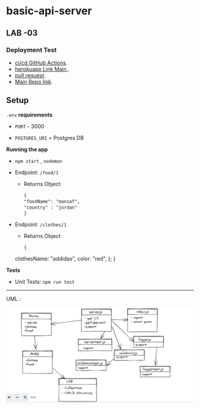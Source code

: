# basic-api-server

## LAB -03

### Deployment Test

- [ci/cd GitHub Actions]().
- [herokuapp Link Main ]().
- [pull request]().
- [Main Repo link]().

## Setup 

`.env` **requirements**

- `PORT` - 3000

- `POSTGRES_URI` = Postgres DB

**Running the app**

- `npm start` , `nodemon` 

- Endpoint: `/food/1`

  - Returns Object

        {
        "foodName": "mansaf",
        "country" : "jordan" 
        }

- Endpoint: `/clothes/1`

  - Returns Object

        {
  clothesName: "addidas",
    color: "red",
  };
        }


**Tests**

- Unit Tests: `npm run test`

---------------------------------------------------------
UML : 

![UML](uml.PNG)

